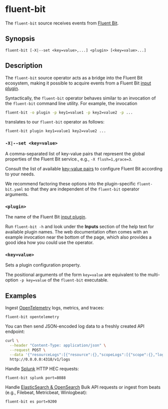 # fluent-bit

The `fluent-bit` source receives events from [Fluent
Bit](https://docs.fluentbit.io/).

## Synopsis

```
fluent-bit [-X|--set <key=value>,...] <plugin> [<key=value>...]
```

## Description

The `fluent-bit` source operator acts as a bridge into the Fluent Bit ecosystem,
making it possible to acquire events from a Fluent Bit [input plugin][inputs].

[inputs]: https://docs.fluentbit.io/manual/pipeline/inputs

Syntactically, the `fluent-bit` operator behaves similar to an invocation of the
`fluent-bit` command line utility. For example, the invocation

```bash
fluent-bit -o plugin -p key1=value1 -p key2=value2 -p ...
```

translates to our `fluent-bit` operator as follows:

```bash
fluent-bit plugin key1=value1 key2=value2 ...
```

### `-X|--set <key=value>`

A comma-separated list of key-value pairs that represent the global properties
of the Fluent Bit service., e.g., `-X flush=1,grace=3`.

Consult the list of available [key-value pairs][service-properties] to configure
Fluent Bit according to your needs.

[service-properties]: https://docs.fluentbit.io/manual/administration/configuring-fluent-bit/classic-mode/configuration-file#config_section

We recommend factoring these options into the plugin-specific `fluent-bit.yaml`
so that they are independent of the `fluent-bit` operator arguments.

### `<plugin>`

The name of the Fluent Bit [input plugin][inputs].

Run `fluent-bit -h` and look under the **Inputs** section of the help text for
available plugin names. The web documentation often comes with an example
invocation near the bottom of the page, which also provides a good idea how you
could use the operator.

### `<key=value>`

Sets a plugin configuration property.

The positional arguments of the form `key=value` are equivalent to the
multi-option `-p key=value` of the `fluent-bit` executable.

## Examples

Ingest [OpenTelemetry](https://docs.fluentbit.io/manual/pipeline/inputs/slack)
logs, metrics, and traces:

```
fluent-bit opentelemetry
```

You can then send JSON-encoded log data to a freshly created API endpoint:

```bash
curl \
  --header "Content-Type: application/json" \
  --request POST \
  --data '{"resourceLogs":[{"resource":{},"scopeLogs":[{"scope":{},"logRecords":[{"timeUnixNano":"1660296023390371588","body":{"stringValue":"{\"message\":\"dummy\"}"},"traceId":"","spanId":""}]}]}]}' \
  http://0.0.0.0:4318/v1/logs
```

Handle [Splunk](https://docs.fluentbit.io/manual/pipeline/inputs/splunk) HTTP
HEC requests:

```
fluent-bit splunk port=8088
```

Handle [ElasticSearch &
OpenSearch](https://docs.fluentbit.io/manual/pipeline/outputs/elasticsearch)
Bulk API requests or ingest from beats (e.g., Filebeat, Metricbeat, Winlogbeat):

```
fluent-bit es port=9200
```
